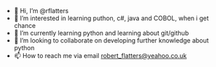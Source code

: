 - 👋 Hi, I’m @rflatters
- 👀 I’m interested in learning puthon, c#, java and COBOL, when i get chance
- 🌱 I’m currently learning python and learning about git/github
- 💞️ I’m looking to collaborate on developing further knowledge about python
- 📫 How to reach me  via email robert_flatters@yeahoo.co.uk

<!---
rflatters/rflatters is a ✨ special ✨ repository because its `README.md` (this file) appears on your GitHub profile.
You can click the Preview link to take a look at your changes.
--->
